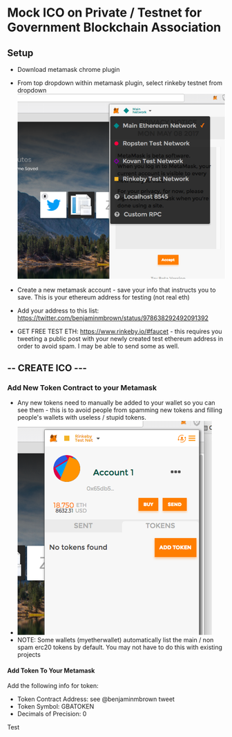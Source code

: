# Mock ICO on Private / Testnet for Government Blockchain Association

## Setup

* Download metamask chrome plugin
* From top dropdown within metamask plugin, select rinkeby testnet from dropdown ![select network metamask](metamask-network-options.png "Select network metamask")

* Create a new metamask account - save your info that instructs you to save. This is your ethereum address for testing (not real eth)
* Add your address to this list: https://twitter.com/benjaminmbrown/status/978638292492091392
* GET FREE TEST ETH: https://www.rinkeby.io/#faucet - this requires you tweeting a public post with your newly created test ethereum address in order to avoid spam. I may be able to send some as well.

## -- CREATE ICO ---

### Add New Token Contract to your Metamask

* Any new tokens need to manually be added to your wallet so you can see them - this is to avoid people from spamming new tokens and filling people's wallets with useless / stupid tokens.
* ![add token metamask](metamask-add-token.png "Add token metamask")
* NOTE: Some wallets (myetherwallet) automatically list the main / non spam erc20 tokens by default. You may not have to do this with existing projects

#### Add Token To Your Metamask

Add the following info for token:

* Token Contract Address: see @benjaminmbrown tweet
* Token Symbol: GBATOKEN
* Decimals of Precision: 0

Test
